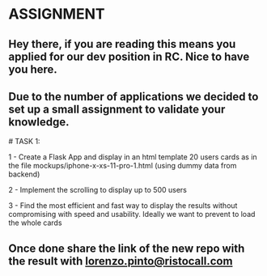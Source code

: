 # ASSIGNMENT

## Hey there, if you are reading this means you applied for our dev position in RC. Nice to have you here. 
## Due to the number of applications we decided to set up a small assignment to validate your knowledge. 


# TASK 1:

1 - Create a Flask App and display in an html template 20 users cards as in the file mockups/iphone-x-xs-11-pro-1.html (using dummy data from backend)

2 - Implement the scrolling to display up to 500 users 

3 - Find the most efficient and fast way to display the results without compromising with speed and usability. Ideally we want to prevent to load the whole cards





## Once done share the link of the new repo with the result with lorenzo.pinto@ristocall.com

